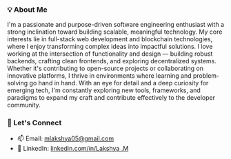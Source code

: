 ### 💡 About Me
I'm a passionate and purpose-driven software engineering enthusiast with a strong inclination toward building scalable, meaningful technology. My core interests lie in full-stack web development and blockchain technologies, where I enjoy transforming complex ideas into impactful solutions.
I love working at the intersection of functionality and design — building robust backends, crafting clean frontends, and exploring decentralized systems. Whether it's contributing to open-source projects or collaborating on innovative platforms, I thrive in environments where learning and problem-solving go hand in hand.
With an eye for detail and a deep curiosity for emerging tech, I'm constantly exploring new tools, frameworks, and paradigms to expand my craft and contribute effectively to the developer community.

### 🤝 Let's Connect
- 📫 Email: [mlakshya05@gmail.com](mailto:mlakshya05@gmail.com)
- 💼 LinkedIn: [linkedin.com/in/Lakshya .M ](www.linkedin.com/in/lakshya017)

